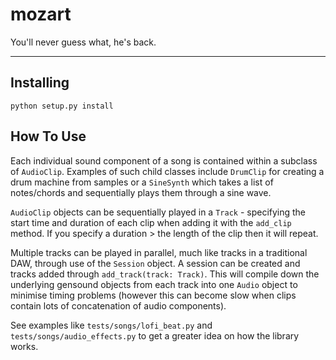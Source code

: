 # mozart
You'll never guess what, he's back.

----

## Installing

`python setup.py install`

## How To Use

Each individual sound component of a song is contained within a subclass of `AudioClip`. Examples of such child classes include `DrumClip` for creating a drum machine from samples or a `SineSynth` which takes a list of notes/chords and sequentially plays them through a sine wave.

`AudioClip` objects can be sequentially played in a `Track` - specifying the start time and duration of each clip when adding it with the `add_clip` method. If you specify a duration > the length of the clip then it will repeat.

Multiple tracks can be played in parallel, much like tracks in a traditional DAW, through use of the `Session` object. A session can be created and tracks added through `add_track(track: Track)`. This will compile down the underlying gensound objects from each track into one `Audio` object to minimise timing problems (however this can become slow when clips contain lots of concatenation of audio components).

See examples like `tests/songs/lofi_beat.py` and `tests/songs/audio_effects.py` to get a greater idea on how the library works.